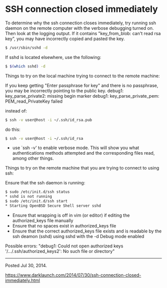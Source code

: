 # SSH connection closed immediately

To determine why the ssh connection closes immediately, try running ssh daemon on the remote computer with the verbose debugging turned on. Then look at the logging output. If it contains "key_from_blob: can't read rsa key", you may have incorrectly copied and pasted the key.

```bash
$ /usr/sbin/sshd -d
```

If sshd is located elsewhere, use the following:

```bash
$ $(which sshd) -d
```

Things to try on the local machine trying to connect to the remote machine:

If you keep getting "Enter passphrase for key" and there is no passphrase, you may be incorrectly pointing to the public key.
debug1: key_parse_private2: missing begin marker
debug1: key_parse_private_pem: PEM_read_PrivateKey failed

instead of:
```bash
$ ssh -v user@host -i ~/.ssh/id_rsa.pub
```

do this:
```bash
$ ssh -v user@host -i ~/.ssh/id_rsa
```

* use `ssh -v'  to enable verbose mode. This will show you what authentications methods attempted and the corresponding files read, among other things.

Things to try on the remote machine that you are trying to connect to using ssh:

Ensure that the ssh daemon is running:
```bash
$ sudo /etc/init.d/ssh status
* sshd is not running
$ sudo /etc/init.d/ssh start
* Starting OpenBSD Secure Shell server sshd
```

* Ensure that wrapping is off in vim (or editor) if editing the authorized_keys file manually
* Ensure that no spaces exist in authorized_keys file
* Ensure that the correct authorized_keys file exists and is readable
by the ssh deamon (sshd) using sshd with the -d Debug mode enabled

Possible errors: "debug1: Could not open authorized keys '/.../.ssh/authorized_keys2': No such file or directory"

---

Posted Jul 30, 2014.

https://www.darklaunch.com/2014/07/30/ssh-connection-closed-immediately.html